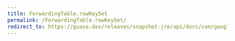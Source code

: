 ```yaml
---
title: ForwardingTable.rowKeySet
permalink: /ForwardingTable.rowKeySet/
redirect_to: https://guava.dev/releases/snapshot-jre/api/docs/com/google/common/collect/ForwardingTable.html#rowKeySet--
---
```

